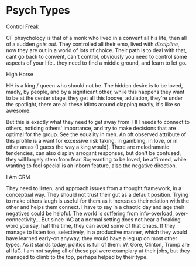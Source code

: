 # Psych Types

<a name='a_cf'></a>

Control Freak

CF phsychology is that of a monk who lived in a convent all his life,
then all of a sudden *gets out*. They controlled all their emo, lived
with *discipline*, now they are out in a world of lots of
choice. Their path is to deal with that, cant go back to convent,
can't control, obviously you need to control some aspects of your
life.. they need to find a middle ground, and learn to let go.

<a name='a_hh'></a>

High Horse

HH is a king / queen who should not be. The hidden desire is to be
loved, madly, by people, and by a significant other, while this
happens they want to be at the center stage, they get all this looove,
adulation, they're under the spotlight, there are all these idiots
around clapping madly, it's like so awesome.

But this is exactly what they need to get away from. HH needs to
connect to others, noticing others' importance, and try to make
decisions that are optimal for the group. See the equality in men. An
oft observed attribute of this profile is a want for excessive risk
taking, in gambling, in love, or in other areas (I guess the way a
king would). There are melodramatic tendencies, can also display
arrogant responses, but don't be confused, they will largely stem from
fear. So; wanting to be loved, be affirmed, while wanting to feel
special is an inborn feature, also the negative direction.

<a name='a_crm'></a>

I Am CRM

They need to listen, and approach issues from a thought framework, in
a conceptual way. They should not trust their gut as a default
position. Trying to make others laugh is useful for them as it
increases their relation with the other and helps them connect. I have
to say in a chaotic day and age their negatives could be helpful. The
world is suffering from info-overload, over-connectivity... But since
IAC at a normal setting does not hear a freaking word you say, half
the time, they can avoid some of that chaos. If they manage to listen
too, selectively, in a productive manner, which they would have
learned early-on anyway, they would have a leg up on most other
types. As it stands today, politics is full of them: W, Gore, Clinton,
Trump are all IaC. I am not saying all of these ppl were examplary at
their jobs, but they managed to climb to the top, perhaps helped by
their type.

